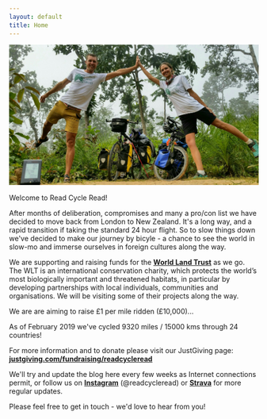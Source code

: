 ```yaml
---
layout: default
title: Home
---
```


![WLTFrontPage](assets/img/WLTFrontPage.jpg)

Welcome to Read Cycle Read! 

After months of deliberation, compromises and many a pro/con list we have decided to move back from London to New Zealand. It's a long way, and a rapid transition if taking the standard 24 hour flight. So to slow things down we've decided to make our journey by bicyle - a chance to see the world in slow-mo and immerse ourselves in foreign cultures along the way.

We are supporting and raising funds for the [**World Land Trust**](http://www.worldlandtrust.org/) as we go. The WLT is an international conservation charity, which protects the world’s most biologically important and threatened habitats, in particular by developing partnerships with local individuals, communities and organisations. We will be visiting some of their projects along the way. 

We are are aiming to raise £1 per mile ridden (£10,000)...  

As of February 2019 we've cycled 9320 miles / 15000 kms through 24 countries!  

For more information and to donate please visit our JustGiving page: 
[**justgiving.com/fundraising/readcycleread**](https://www.justgiving.com/fundraising/readcycleread)

We'll try and update the blog here every few weeks as Internet connections permit, or follow us on [**Instagram**](https://www.instagram.com/readcycleread/) (@readcycleread) or [**Strava**](https://www.strava.com/athletes/readcycleread) for more regular updates.

Please feel free to get in touch - we'd love to hear from you!

